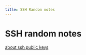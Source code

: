```yaml
---
title: SSH Random notes
---
```


# SSH random notes

[about ssh public keys](https://words.filippo.io/dispatches/whoami-updated/)
